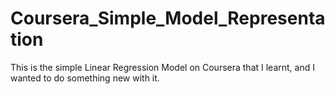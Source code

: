 # Coursera_Simple_Model_Representation
This is the simple Linear Regression Model on Coursera that I learnt, and I wanted to do something new with it.
